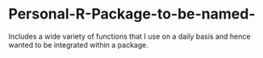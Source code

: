 # Personal-R-Package-to-be-named-
Includes a wide variety of functions that I use on a daily basis and hence wanted to be integrated within a package. 
